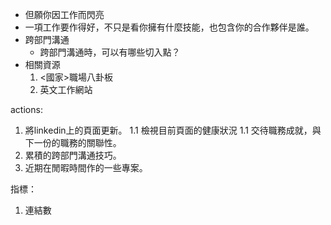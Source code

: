 * 但願你因工作而閃亮
* 一項工作要作得好，不只是看你擁有什麼技能，也包含你的合作夥伴是誰。
* 跨部門溝通
  * 跨部門溝通時，可以有哪些切入點？
* 相關資源
  1. <國家>職場八卦板
  2. 英文工作網站


actions: 
1. 將linkedin上的頁面更新。
   1.1 檢視目前頁面的健康狀況
	 1.1 交待職務成就，與下一份的職務的關聯性。
1. 累積的跨部門溝通技巧。
1. 近期在閒暇時間作的一些專案。


指標：
1. 連結數